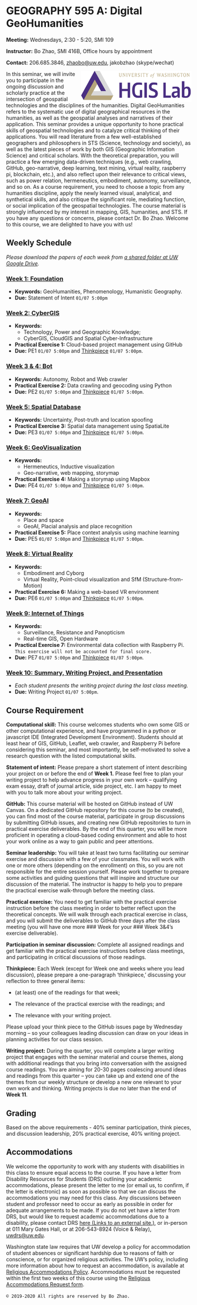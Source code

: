 # GEOGRAPHY 595 A: Digital GeoHumanities

**Meeting:** Wednesdays, 2:30 - 5:20, SMI 109

**Instructor:** Bo Zhao, SMI 416B, Office hours by appointment

**Contact:** 206.685.3846, zhaobo@uw.edu, jakobzhao (skype/wechat)

<img src="res/logo.png" align="right" width="300px" />In this seminar, we will invite you to participate in the ongoing discussion and scholarly practice at the intersection of geospatial technologies and the disciplines of the humanities. Digital GeoHumanities refers to the systematic use of digital geographical resources in the humanities, as well as the geospatial analyses and narratives of their application. This seminar provides a unique opportunity to hone practical skills of geospatial technologies and to catalyze critical thinking of their applications. You will read literature from a few well-established geographers and philosophers in STS (Science, technology and society), as well as the latest pieces of work by both GIS (Geographic Information Science) and critical scholars. With the theoretical preparation, you will practice a few emerging data-driven techniques (e.g., web crawling, GitHub, geo-narrative, deep learning, text mining, virtual reality, raspberry pi, blockchain, etc.), and also reflect upon their relevance to critical views, such as power relation, hermeneutics, embodiment, autonomy, surveillance, and so on. As a course requirement, you need to choose a topic from any humanities discipline, apply the newly learned visual, analytical, and synthetical skills, and also critique the significant role, mediating function, or social implication of the geospatial technologies. The course material is strongly influenced by my interest in mapping, GIS, humanities, and STS. If you have any questions or concerns, please contact Dr. Bo Zhao. Welcome to this course, we are delighted to have you with us!


## Weekly Schedule

*Please download the papers of each week from [a shared folder at UW Google Drive](https://drive.google.com/drive/u/1/folders/1F1rVljPvChxc5DlJK3dzCuXXW34vvMIv).*

### [Week 1: Foundation](01_intro/readme.md)
- **Keywords:** GeoHumanities, Phenomenology, Humanistic Geography.
- **Due:** Statement of Intent `01/07 5:00pm`

### [Week 2: CyberGIS](02_cyber/readme.md)
- **Keywords:**
  - Technology, Power and Geographic Knowledge;
  - CyberGIS, CloudGIS and Spatial Cyber-Infrastructure
- **Practical Exercise 1:** Cloud-based project management using GitHub
- **Due:** PE1 `01/07 5:00pm` and [Thinkpiece](https://github.com/jakobzhao/geog595/issues/3) `01/07 5:00pm`.

### [Week 3 & 4: Bot](03_bot/readme.md)
- **Keywords:** Autonomy, Robot and Web crawler
- **Practical Exercise 2:** Data crawling and geocoding using Python
- **Due:** PE2 `01/07 5:00pm` and [Thinkpiece](https://github.com/jakobzhao/geog595/issues/4) `01/07 5:00pm`.

### [Week 5: Spatial Database](04_data/readme.md)
- **Keywords:** Uncertainty, Post-truth and location spoofing
- **Practical Exercise 3:** Spatial data management using SpatiaLite
- **Due:** PE3 `01/07 5:00pm` and [Thinkpiece](https://github.com/jakobzhao/geog595/issues/5) `01/07 5:00pm`.

### [Week 6: GeoVisualization](05_viz/readme.md)
- **Keywords:**
  - Hermeneutics, Inductive visualization
  - Geo-narrative, web mapping, storymap
- **Practical Exercise 4:** Making a storymap using Mapbox
- **Due:** PE4 `01/07 5:00pm` and [Thinkpiece](https://github.com/jakobzhao/geog595/issues/6) `01/07 5:00pm`.

### [Week 7: GeoAI](06_ai/readme.md)
- **Keywords:**
  - Place and space
  - GeoAI, Placial analysis and place recognition
- **Practical Exercise 5:** Place context analysis using machine learning
- **Due:** PE5 `01/07 5:00pm` and [Thinkpiece](https://github.com/jakobzhao/geog595/issues/7) `01/07 5:00pm`.

### [Week 8: Virtual Reality](07_vr/readme.md)
- **Keywords:**
  - Embodiment and Cyborg
  - Virtual Reality, Point-cloud visualization and SfM (Structure-from-Motion)
- **Practical Exercise 6:** Making a web-based VR environment
- **Due:** PE6 `01/07 5:00pm` and [Thinkpiece](https://github.com/jakobzhao/geog595/issues/8) `01/07 5:00pm`.

### [Week 9: Internet of Things](08_iot/readme.md)
- **Keywords:**
  - Surveillance, Resistance and Panopticism
  - Real-time GIS, Open Hardware
- **Practical Exercise 7:** Environmental data collection with Raspberry Pi. `This exercise will not be accounted for final score.`
- **Due:** PE7 `01/07 5:00pm` and [Thinkpiece](https://github.com/jakobzhao/geog595/issues/9) `01/07 5:00pm`.

### [Week 10: Summary, Writing Project, and Presentation](09_sum/readme.md)

- *Each student presents the writing project during the last class meeting.*
- **Due:** Writing Project `01/07 5:00pm`.

## Course Requirement

**Computational skill:** This course welcomes students who own some GIS or other computational experience, and have programmed in a python or javascript IDE (Integrated Development Environment). Students should at least hear of GIS, GitHub, Leaflet, web crawler, and Raspberry Pi before considering this seminar, and most importantly, be self-motivated to solve a research question with the listed computational skills.

**Statement of intent:** Please prepare a short statement of intent describing your project on or before the end of **Week 1.** Please feel free to plan your writing project to help advance progress in your own work – qualifying exam essay, draft of journal article, side project, etc. I am happy to meet with you to talk more about your writing project.

**GitHub:** This course material will be hosted on GitHub instead of UW Canvas. On a dedicated GitHub repository for this course (to be created), you can find most of the course material, participate in group discussions by submitting GitHub issues, and creating new GitHub repositories to turn in practical exercise deliverables. By the end of this quarter, you will be more proficient in operating a cloud-based coding environment and able to host your work online as a way to gain public and peer attentions.

**Seminar leadership:** You will take at least two turns facilitating our seminar exercise and discussion with a few of your classmates. You will work with one or more others (depending on the enrollment) on this, so you are not responsible for the entire session yourself. Please work together to prepare some activities and guiding questions that will inspire and structure our discussion of the material. The instructor is happy to help you to prepare the practical exercise walk-through before the meeting class.

**Practical exercise:** You need to get familiar with the practical exercise instruction before the class meeting in order to better reflect upon the theoretical concepts. We will walk through each practical exercise in class, and you will submit the deliverables to GitHub three days after the class meeting (you will have one more ### Week for your ### Week 3&4’s exercise deliverable).

**Participation in seminar discussion:** Complete all assigned readings and get familiar with the practical exercise instructions before class meetings, and participating in critical discussions of those readings.

**Thinkpiece:** Each Week (except for Week one and weeks where you lead discussion), please prepare a one-paragraph ‘thinkpiece,’ discussing your reflection to three general items:

- (at least) one of the readings for that week;

- The relevance of the practical exercise with the readings; and

- The relevance with your writing project.

Please upload your think piece to the GitHub issues page by Wednesday morning – so your colleagues leading discussion can draw on your ideas in planning activities for our class session.

**Writing project:** During the quarter, you will complete a larger writing project that engages with the seminar material and course themes, along with additional readings that you bring into conversation with the assigned course readings. You are aiming for 20-30 pages coalescing around ideas and readings from this quarter – you can take up and extend one of the themes from our weekly structure or develop a new one relevant to your own work and thinking. Writing projects is due no later than the end of **Week 11**.

## Grading

Based on the above requirements - 40% seminar participation, think pieces, and discussion leadership, 20% practical exercise, 40% writing project.

## Accommodations

We welcome the opportunity to work with any students with disabilities in this class to ensure equal access to the course. If you have a letter from Disability Resources for Students (DRS) outlining your academic accommodations, please present the letter to me (or email us, to confirm, if the letter is electronic) as soon as possible so that we can discuss the accommodations you may need for this class. Any discussions between student and professor need to occur as early as possible in order for adequate arrangements to be made. If you do not yet have a letter from DRS, but would like to request academic accommodations due to a disability, please contact DRS [here (Links to an external site.)](https://depts.washington.edu/uwdrs/), or in-person at 011 Mary Gates Hall, or at 206-543-8924 (Voice & Relay), [uwdrs@uw.edu](mailto:uwdrs@uw.edu).

Washington state law requires that UW develop a policy for accommodation of student absences or significant hardship due to reasons of faith or conscience, or for organized religious activities. The UW’s policy, including more information about how to request an accommodation, is available at [Religious Accommodations Policy](https://registrar.washington.edu/staffandfaculty/religious-accommodations-policy/). Accommodations must be requested within the first two weeks of this course using the [Religious Accommodations Request form](https://https:/registrar.washington.edu/students/religious-accommodations-request/).


`© 2019-2020 All rights are reserved by Bo Zhao.`
